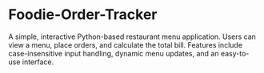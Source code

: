 # Foodie-Order-Tracker
A simple, interactive Python-based restaurant menu application. Users can view a menu, place orders, and calculate the total bill. Features include case-insensitive input handling, dynamic menu updates, and an easy-to-use interface.
